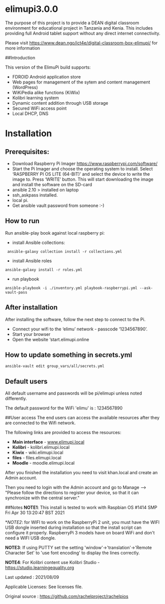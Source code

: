 # elimupi3.0.0

The purpose of this project is to provide a DEAN digital classroom environment for educational project in Tanzania and Kenia. This includes providing full Android tablet support without any direct internet connectivity. 

Please visit https://www.dean.ngo/ict4e/digital-classroom-box-elimupi/ for more information 

##Introduction 

This version of the ElimuPi build supports: 

- FDROID Android application store 
- Web pages for management of the sytem and content management (WordPress) 
- WiKiPedia alike functions (KiWix) 
- Kolibri learning system
- Dynamic content addition through USB storage 
- Secured WiFi access point 
- Local DHCP, DNS 

# Installation

## Prerequisites:
 - Download Raspberry Pi Imager https://www.raspberrypi.com/software/
- Start the Pi Imager and choose the operating system to install. Select ‘RASPBERRY PI OS LITE (64-BIT)’ and select the device to write the image to. Press ‘WRITE’ button. This will start downloading the image and install the software on the SD-card
 - ansible 2.10 > installed on laptop
 - ssh_askpass installed.
 - local pi.
 - Get ansible vault password from someone :-)

## How to run
Run ansible-play book against local raspberry pi:

 - install Ansible collections:

` ansible-galaxy collection install -r collections.yml`

 - install Ansible roles

`ansible-galaxy install -r roles.yml`

- run playbook

`ansible-playbook -i ./inventory.yml playbook-raspberrypi.yml --ask-vault-pass`

## After installation
After installing the software, follow the next step to connect to the Pi.
-	Connect your wifi to the ‘elimu’ network - passcode ‘1234567890’.
-	Start your browser
-	Open the website ‘start.elimupi.online

## How to update something in secrets.yml

`ansible-vault edit group_vars/all/secrets.yml`  

## Default users
All default username and passwords will be pi/elimupi unless noted differently. 

The default password for the WiFi 'elimu' is : 1234567890

##User access
The end users can access the available resources after they are connected to the Wifi network.

The following links are provided to access the resources:

- **Main interface** - www.elimupi.local
- **Kolibri** - kolibri.elimupi.local
- **Kiwix** - wiki.elimupi.local
- **files** - files.elimupi.local
- **Moodle** - moodle.elimupi.local

After you finished the installation you need to visit khan.local and create an Admin account. 

Then you need to login with the Admin account and go to Manage --> "Please follow the directions to register your device, so that it can synchronize with the central server."


##Notes
**NOTE1**: This install is tested to work with Raspbian OS #1414 SMP Fri Apr 30 13:20:47 BST 2021

**NOTE2*: for WIFI to work on the RaspberryPi 2 unit, you must have the WIFI USB dongle inserted during installation so that the install script can configure it properly. RaspberryPi 3 models have on board WiFi and don't need a WIFI USB dongle. 

**NOTE3**: If using  PUTTY set the setting 'window'->'translation'->'Remote Character Set' to 'use font encoding' to display the lines correctly.

**NOTE4**: For Kolibri content use Kolibri Studio - https://studio.learningequality.org

Last updated : 2021/08/09 

Applicable Licenses: See licenses file. 

Original source : https://github.com/rachelproject/rachelpios 
